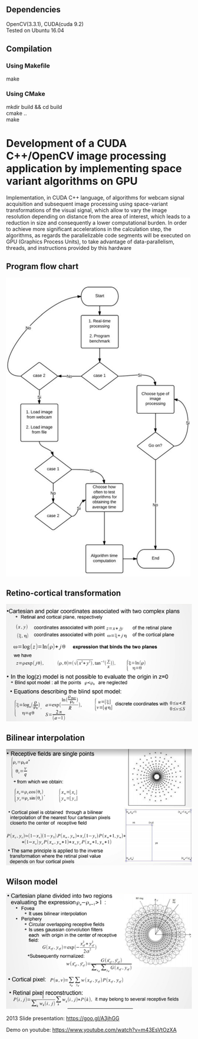 ## Dependencies
OpenCV(3.3.1), CUDA(cuda 9.2)  
Tested on Ubuntu 16.04  


## Compilation
### Using Makefile
make

### Using CMake
mkdir build && cd build  
cmake ..  
make   


# Development of a CUDA C++/OpenCV image processing application by  implementing space variant algorithms on GPU

Implementation, in CUDA C++ language, of algorithms for webcam signal acquisition and subsequent image processing using space-variant transformations of the visual signal, which allow to vary the image resolution depending on distance from the area of interest, which leads to a reduction in size and consequently a lower computational burden. In order to achieve more significant accelerations in the calculation step, the algorithms, as regards the parallelizable code segments will be executed on GPU (Graphics Process Units), to take advantage of data-parallelism, threads, and instructions provided by this hardware

## Program flow chart

![Alt Text](./images/program-flowchart.jpg)  

## Retino-cortical transformation  

![Alt Text](./images/retino-cortical-transformation.png)  

## Bilinear interpolation  

![Alt Text](./images/bilinear-interpolation.png)

## Wilson model  
![Alt Text](./images/wilson-model.png)

2013 Slide presentation:  https://goo.gl/A3jhGG

Demo on youtube: https://www.youtube.com/watch?v=m43EsVtOzXA
